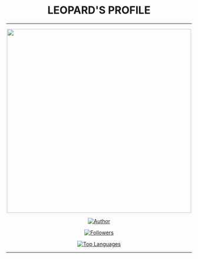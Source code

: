 <center>
<h1>LEOPARD'S PROFILE</h1>

---

  <img src="https://github.com/leo-72/leo-72/blob/main/media/Nero2.jpg" width=500 height=500/>

<a href="https://github.com/leo-72"><img title="Author" src="https://img.shields.io/badge/Author-Leopard-red.svg?style=for-the-badge&logo=github"></a>

<a href="https://github.com/leo-72/Followers"><img title="Followers" src="https://img.shields.io/github/followers/leo-72?color=blue&style=flat-square"></a>



  [![Top Languages](https://github-readme-stats.vercel.app/api/top-langs/?username=leo-72&layout=compact)](https://github.com/anuraghazra/github-readme-stats)

---
</center>
